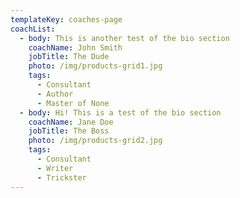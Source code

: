 ```yaml
---
templateKey: coaches-page
coachList:
  - body: This is another test of the bio section
    coachName: John Smith
    jobTitle: The Dude
    photo: /img/products-grid1.jpg
    tags:
      - Consultant
      - Author
      - Master of None
  - body: Hi! This is a test of the bio section
    coachName: Jane Doe
    jobTitle: The Boss
    photo: /img/products-grid2.jpg
    tags:
      - Consultant
      - Writer
      - Trickster
---
```



